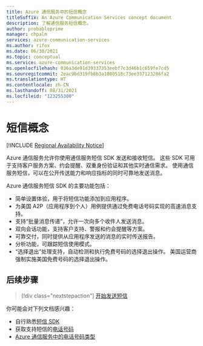 ```yaml
---
title: Azure 通信服务中的短信概念
titleSuffix: An Azure Communication Services concept document
description: 了解通信服务短信概念。
author: probableprime
manager: chpalm
services: azure-communication-services
ms.author: rifox
ms.date: 06/30/2021
ms.topic: conceptual
ms.service: azure-communication-services
ms.openlocfilehash: 036a3de91d39337353eebf7c3d46b1c659fe7cd5
ms.sourcegitcommit: 2eac9bd319fb8b3a1080518c73ee337123286fa2
ms.translationtype: HT
ms.contentlocale: zh-CN
ms.lasthandoff: 08/31/2021
ms.locfileid: "123255300"
---
```

# <a name="sms-concepts"></a>短信概念

[!INCLUDE [Regional Availability Notice](../../includes/regional-availability-include.md)]

Azure 通信服务允许你使用通信服务短信 SDK 发送和接收短信。 这些 SDK 可用于支持客户服务方案、约会提醒、双重身份验证和其他实时通信需求。 使用通信服务短信，可以在公开传送能力和响应指标的同时可靠地发送消息。

Azure 通信服务短信 SDK 的主要功能包括：

-  简单设置体验，用于将短信功能添加到应用程序。
- 为美国 A2P（应用程序到个人）用例提供通过免费电话号码实现的高速消息支持。
- 支持“批量消息传递”，允许一次向多个收件人发送消息。
- 双向会话功能，支持客户支持、警报和约会提醒等方案。
- 可靠交付，同时提供从应用程序发送的消息的实时传送报告。
- 分析功能，可跟踪短信使用模式。
- “选择退出”处理支持，自动检测和执行免费号码的选择退出操作。 美国运营商强制实施美国免费号码的选择退出操作。

## <a name="next-steps"></a>后续步骤

> [!div class="nextstepaction"]
> [开始发送短信](../../quickstarts/telephony-sms/send.md)

你可能会对下列文档感兴趣：

- 自行熟悉[短信 SDK](../telephony-sms/sdk-features.md)
- 获取支持短信的[电话号码](../../quickstarts/telephony-sms/get-phone-number.md)
- [Azure 通信服务中的电话号码类型](../telephony-sms/plan-solution.md)
